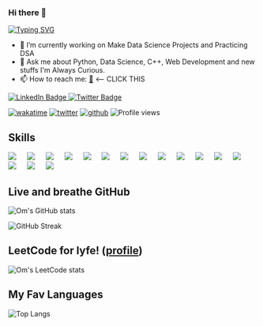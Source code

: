 ### Hi there 👋
  [![Typing SVG](https://readme-typing-svg.demolab.com/?lines=My+name+is+Om+Tiwari;I'm+a+Web+Developer;I'm+Python+Developer;I'm+a+Data+Scientist)](https://git.io/typing-svg)

- 🔭 I’m currently working on Make Data Science Projects and Practicing DSA
- 💬 Ask me about Python, Data Science, C++, Web Development and new stuffs I'm Always Curious.
- 📫 How to reach me: [🐣](https://om-tiwari.github.io/MyWebsite/) <-- CLICK THIS
<div id="badges">
  <a href="https://www.linkedin.com/in/mrsus/">
    <img src="https://img.shields.io/badge/LinkedIn-blue?style=for-the-badge&logo=linkedin&logoColor=white" alt="LinkedIn Badge"/>
  </a>
  <a href="https://twitter.com/OmTIwari64432">
    <img src="https://img.shields.io/badge/Twitter-blue?style=for-the-badge&logo=twitter&logoColor=white" alt="Twitter Badge"/>
  </a>
</div>

[![wakatime](https://wakatime.com/badge/user/c772d43e-ef35-4f8b-adf5-20360b8e9d13.svg)](https://wakatime.com/@c772d43e-ef35-4f8b-adf5-20360b8e9d13)
[![twitter](https://img.shields.io/twitter/follow/wakatime?label=followers&logo=twitter&color=%23007ec6&style=style)](https://twitter.com/OmTIwari64432)
[![github](https://img.shields.io/github/followers/Om-Tiwari?logo=github&style=plastic)](https://github.com/Om-Tiwari?tab=followers)
<img src="https://gpvc.arturio.dev/Om-Tiwari" alt="Profile views"/>

## Skills
[![](https://img.shields.io/badge/Pandas-3e5e78?style=for-the-badge&logo=pandas&logoColor=white)](#) &emsp;
[![](https://img.shields.io/badge/numpy-695170?style=for-the-badge&logo=numpy&logoColor=white)](#) &emsp;
[![](https://img.shields.io/badge/Postgress-a5eb60?style=for-the-badge&logo=opencv_python&logoColor=white)](#) &emsp;
[![](https://img.shields.io/badge/Python-3776AB?style=for-the-badge&logo=python&logoColor=white)](#) &emsp;
[![](https://img.shields.io/badge/HTML5-E34F26?style=for-the-badge&logo=html5&logoColor=white)](#) &emsp;
[![](https://img.shields.io/badge/CSS3-1572B6?style=for-the-badge&logo=css3&logoColor=white)](#) &emsp;
[![](https://img.shields.io/badge/Tailwind-1572B6?style=for-the-badge&logo=tailwind&logoColor=white)](#) &emsp;
[![](https://img.shields.io/badge/C-00599C?style=for-the-badge&logo=c&logoColor=white)](#) &emsp;
[![](https://img.shields.io/badge/Markdown-494d4c?style=for-the-badge&logo=markdown&logoColor=white)](#) &emsp;
[![](https://img.shields.io/badge/Django-092E20?style=for-the-badge&logo=django&logoColor=white)](#) &emsp;
[![](https://img.shields.io/badge/AWS-430098?style=for-the-badge&logo=aws&logoColor=white)](#) &emsp;
[![](https://img.shields.io/badge/MySQL-00000F?style=for-the-badge&logo=mysql&logoColor=white)](#) &emsp;
[![](https://img.shields.io/badge/Bootstrap-732796?style=for-the-badge&logo=bootstrap&logoColor=white)](#) &emsp;
[![](https://img.shields.io/badge/Git-f02913?style=for-the-badge&logo=git&logoColor=white)](#) &emsp;
[![](https://img.shields.io/badge/Linux-00000F?style=for-the-badge&logo=linux&logoColor=white)](#) &emsp;
[![](https://img.shields.io/badge/c++-965364?style=for-the-badge&logo=c++&logoColor=white)](#) &emsp;

## Live and breathe GitHub 
![Om's GitHub stats](https://github-readme-stats.vercel.app/api?username=Om-Tiwari)

![GitHub Streak](http://github-readme-streak-stats.herokuapp.com?user=Om-Tiwari)

## LeetCode for lyfe! ([profile](https://leetcode.com/Om_Tiwari/))
![Om's LeetCode stats](https://leetcode-stats-six.vercel.app/api?username=Om_Tiwari)

## My Fav Languages
![Top Langs](https://github-readme-stats.vercel.app/api/top-langs/?username=Om-Tiwari&layout=compact)
